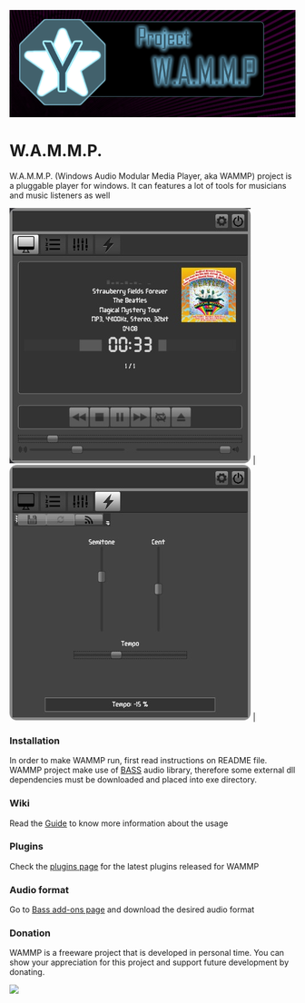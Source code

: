 <div data-type="ad" data-publisher="fstarred.github.io" data-format="728x90" data-zone="yamp" data-tags="music%2caudio%2cmedia%2cplayer"></div> 

![logo](https://github.com/fstarred/wammp/blob/master/docs/slider_logo.png?raw=true)

# W.A.M.M.P.
W.A.M.M.P. (Windows Audio Modular Media Player, aka WAMMP) project is a pluggable player for windows. It can features a lot of tools for musicians and music listeners as well

![screenshot](https://github.com/fstarred/wammp/blob/master/docs/display.jpg?raw=true) | ![screenshot](https://github.com/fstarred/wammp/blob/master/docs/tempo_plugin.jpg?raw=true) | 

### Installation
In order to make WAMMP run, first read instructions on README file. WAMMP project make use of [BASS](http://www.un4seen.com/bass.html) audio library, therefore some external dll dependencies must be downloaded and placed into exe directory.

### Wiki
Read the [Guide](https://github.com/fstarred/wammp/wiki) to know more information about the usage

### Plugins
Check the [plugins page](http://starredmediasoft.com/audio/wammp/plugins.php) for the latest plugins released for WAMMP

### Audio format
Go to [Bass add-ons page](http://www.un4seen.com/bass.html#addons) and download the desired audio format

### Donation
WAMMP is a freeware project that is developed in personal time. You can show your appreciation for this project and support future development by donating.

[![](https://camo.githubusercontent.com/f896f7d176663a1559376bb56aac4bdbbbe85ed1/68747470733a2f2f7777772e70617970616c6f626a656374732e636f6d2f656e5f55532f692f62746e2f62746e5f646f6e61746543435f4c472e676966)](https://www.paypal.me/FabrizioStellato/5)

